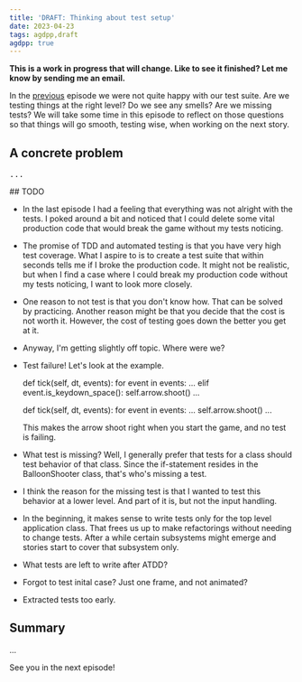```yaml
---
title: 'DRAFT: Thinking about test setup'
date: 2023-04-23
tags: agdpp,draft
agdpp: true
---
```


**This is a work in progress that will change. Like to see it finished? Let me know by sending me an email.**

In the [previous](/writing/agdpp-shooting-arrow/index.html) episode we were not
quite happy with our test suite. Are we testing things at the right level? Do
we see any smells? Are we missing tests? We will take some time in this episode
to reflect on those questions so that things will go smooth, testing wise, when
working on the next story.

## A concrete problem

<div class="rliterate-code"><div class="rliterate-code-body"><div class="highlight"><pre><span></span><span class="o">...</span>
</pre></div>
</div></div>
## TODO

* In the last episode I had a feeling that everything was not alright with the
  tests. I poked around a bit and noticed that I could delete some vital
  production code that would break the game without my tests noticing.

* The promise of TDD and automated testing is that you have very high test
  coverage. What I aspire to is to create a test suite that within seconds
  tells me if I broke the production code. It might not be realistic, but when
  I find a case where I could break my production code without my tests
  noticing, I want to look more closely.

* One reason to not test is that you don't know how. That can be solved by
  practicing. Another reason might be that you decide that the cost is not
  worth it. However, the cost of testing goes down the better you get at it.

* Anyway, I'm getting slightly off topic. Where were we?

* Test failure! Let's look at the example.

    def tick(self, dt, events):
        for event in events:
            ...
            elif event.is_keydown_space():
                self.arrow.shoot()
        ...

    def tick(self, dt, events):
        for event in events:
            ...
            self.arrow.shoot()
        ...

  This makes the arrow shoot right when you start the game, and no test is
  failing.

* What test is missing? Well, I generally prefer that tests for a class should
  test behavior of that class. Since the if-statement resides in the
  BalloonShooter class, that's who's missing a test.

* I think the reason for the missing test is that I wanted to test this
  behavior at a lower level. And part of it is, but not the input handling.

* In the beginning, it makes sense to write tests only for the top level
  application class. That frees us up to make refactorings without needing to
  change tests. After a while certain subsystems might emerge and stories start
  to cover that subsystem only.

* What tests are left to write after ATDD?

* Forgot to test inital case? Just one frame, and not animated?

* Extracted tests too early.

## Summary

...

See you in the next episode!
